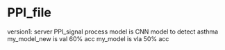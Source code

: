 # PPI_file

version1:
server PPI_signal process 
model is CNN model to detect asthma
my_model_new is val 60% acc
my_model is vla 50% acc
